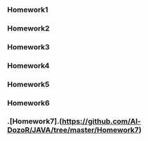 ### Homework1  
### Homework2  
### Homework3  
### Homework4  
### Homework5  
### Homework6  
### .[Homework7].(https://github.com/Al-DozoR/JAVA/tree/master/Homework7)  
